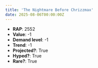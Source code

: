 ```yaml
---
title: 'The Nightmare Before Chrizzmax'
date: 2025-08-06T00:00:00Z
---
```

- **RAP**: 2552
- **Value**: -1
- **Demand level**: -1
- **Trend**: -1
- **Projected?**: True
- **Hyped?**: True
- **Rare?**: True
